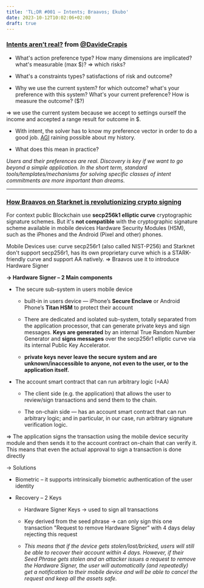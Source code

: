 ```yaml
---
title: 'TL;DR #001 – Intents; Braavos; Ekubo'
date: 2023-10-12T10:02:06+02:00
draft: true
---
```


### [Intents aren’t real?](https://twitter.com/DavideCrapis/status/1684685723742715904) from [@DavideCrapis](https://twitter.com/DavideCrapis)
- What's action preference type? How many dimensions are implicated? what's measurable (max $)? ⇒ which risks?

- What's a constraints types? satisfactions of risk and outcome?

- Why we use the current system? for which outcome? what's your preference with this system? What's your current preference? How is measure the outcome? ($?)

=> we use the current system because we accept to settings ourself the income and accepted a range result for outcome in $.

- With intent, the solver has to know my preference vector in order to do a good job. [AGI](https://actualiteinformatique.fr/intelligence-artificielle/definition-artificial-general-intelligence-agi) raining possible about my history.

- What does this mean in practice?

*Users and their preferences are real. Discovery is key if we want to go beyond a simple application. In the short term, standard tools/templates/mechanisms for solving specific classes of intent commitments are more important than dreams.*

--- 

### [How Braavos on Starknet is revolutionizing crypto signing](https://starkware.medium.com/how-starknet-is-revolutionizing-crypto-signing-ba3724077a79)

For context public Blockchain use **secp256k1 elliptic curve** cryptographic signature schemes. But it's **not compatible** with the cryptographic signature scheme available in mobile devices Hardware Security Modules (HSM), such as the iPhones and the Android (Pixel and other) phones.

Mobile Devices use: curve secp256r1 (also called NIST-P256) and Starknet don't support secp256r1, has its own proprietary curve which is a STARK-friendly curve and support AA natively. 
⇒ Braavos use it to introduce Hardware Signer

**→ Hardware Signer – 2 Main components**

- The secure sub-system in users mobile device

    - built-in in users device — iPhone’s **Secure Enclave** or Android Phone’s **Titan HSM** to protect their account

    - There are dedicated and isolated sub-system, totally separated from the application processor, that can generate private keys and sign messages. **Keys are generated** by an internal True Random Number Generator and **signs messages** over the secp256r1 elliptic curve via its internal Public Key Accelerator.

    - **private keys never leave the secure system and are unknown/inaccessible to anyone, not even to the user, or to the application itself.**

- The account smart contract that can run arbitrary logic (=AA)

    - The client side (e.g. the application) that allows the user to review/sign transactions and send them to the chain.

    - The on-chain side — has an account smart contract that can run arbitrary logic; and in particular, in our case, run arbitrary signature verification logic.

⇒ The application signs the transaction using the mobile device security module and then sends it to the account contract on-chain that can verify it. This means that even the actual approval to sign a transaction is done directly

→ Solutions

- Biometric – it supports intrinsically biometric authentication of the user identity

- Recovery – 2 Keys

    - Hardware Signer Keys → used to sign all transactions

    - Key derived from the seed phrase → can only sign this one transaction "Request to remove Hardware Signer” with 4 days delay rejecting this request

    - *This means that if the device gets stolen/lost/bricked, users will still be able to recover their account within 4 days. However, if their Seed Phrase gets stolen and an attacker issues a request to remove the Hardware Signer, the user will automatically (and repeatedly) get a notification to their mobile device and will be able to cancel the request and keep all the assets safe.*

